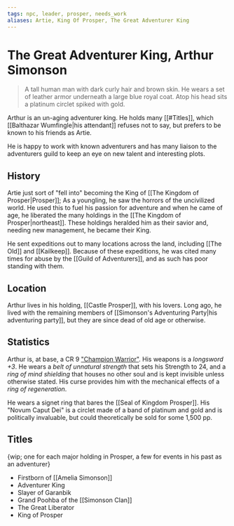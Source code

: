 ```yaml
---
tags: npc, leader, prosper, needs_work
aliases: Artie, King Of Prosper, The Great Adventurer King
---
```

# The Great Adventurer King, Arthur Simonson

> A tall human man with dark curly hair and brown skin. He wears a set of leather armor underneath a large blue royal coat. Atop his head sits a platinum circlet spiked with gold.

Arthur is an un-aging adventurer king. He holds many [[#Titles]], which [[Balthazar Wumfingle|his attendant]] refuses not to say, but prefers to be known to his friends as Artie.

He is happy to work with known adventurers and has many liaison to the adventurers guild to keep an eye on new talent and interesting plots.

## History

Artie just sort of "fell into" becoming the King of [[The Kingdom of Prosper|Prosper]]; As a youngling, he saw the horrors of the uncivilized world. He used this to fuel his passion for adventure and when he came of age, he liberated the many holdings in the [[The Kingdom of Prosper|northeast]]. These holdings heralded him as their savior and, needing new management, he became their King.

He sent expeditions out to many locations across the land, including [[The Old]] and [[Kailkeep]]. Because of these expeditions, he was cited many times for abuse by the [[Guild of Adventurers]], and as such has poor standing with them. 

## Location
Arthur lives in his holding, [[Castle Prosper]], with his lovers. Long ago, he lived with the remaining members of [[Simonson's Adventuring Party|his adventuring party]], but they are since dead of old age or otherwise.

## Statistics
Arthur is, at base, a CR 9 ["Champion Warrior"](https://www.5esrd.com/gamemastering/monsters-foes/npc/champion-warrior/). His weapons is a *longsword +3*. He wears a *belt of unnatural strength* that sets his Strength to 24, and a *ring of mind shielding* that houses no other soul and is kept invisible unless otherwise stated. His curse provides him with the mechanical effects of a *ring of regeneration*.

He wears a signet ring that bares the [[Seal of Kingdom Prosper]]. His "Novum Caput Dei" is a circlet made of a band of platinum and gold and is politically invaluable, but could theoretically be sold for some 1,500 pp.

## Titles
{wip; one for each major holding in Prosper, a few for events in his past as an adventurer}
- Firstborn of [[Amelia Simonson]]
- Adventurer King
- Slayer of Garanbik
- Grand Poohba of the [[Simonson Clan]]
- The Great Liberator
- King of Prosper